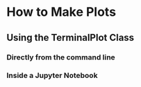 # How to Make Plots

## Using the TerminalPlot Class

### Directly from the command line

### Inside a Jupyter Notebook

